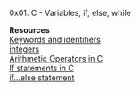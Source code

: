 0x01. C - Variables, if, else, while </br>

**Resources** </br>
[Keywords and identifiers](https://publications.gbdirect.co.uk//c_book/chapter2/keywords_and_identifiers.html)</br>
[integers](https://publications.gbdirect.co.uk//c_book/chapter2/integral_types.html) </br>
[Arithmetic Operators in C](https://www.tutorialspoint.com/cprogramming/c_arithmetic_operators.htm) </br>
[If statements in C](https://www.cprogramming.com/tutorial/c/lesson2.html) </br>
[if…else statement](https://www.tutorialspoint.com/cprogramming/if_else_statement_in_c.htm) </br>